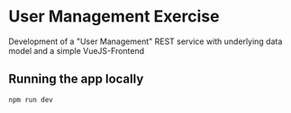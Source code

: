 # User Management Exercise
Development of a "User Management" REST service with underlying data model and a simple VueJS-Frontend

## Running the app locally
`npm run dev`